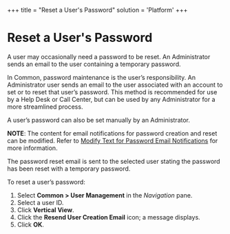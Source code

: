 +++
title = "Reset a User's Password"
solution = 'Platform'
+++

# Reset a User's Password

A user may occasionally need a password to be reset. An Administrator
sends an email to the user containing a temporary password.

In Common, password maintenance is the user’s responsibility. An
Administrator user sends an email to the user associated with an account
to set or to reset that user’s password. This method is recommended for
use by a Help Desk or Call Center, but can be used by any Administrator
for a more streamlined process.

A user’s password can also be set manually by an Administrator.

**NOTE**: The content for email notifications for password creation and
reset can be modified. Refer to [Modify Text for Password Email
Notifications](Modify_Text_for_Password_Email_Notifications.htm) for
more information.

The password reset email is sent to the selected user stating the
password has been reset with a temporary password.

To reset a user’s password:

1.  Select **Common \> User Management** in the *Navigation* pane.
2.  Select a user ID.
3.  Click **Vertical View**.
4.  Click the **Resend User Creation Email** icon; a message displays.
5.  Click **OK**.
